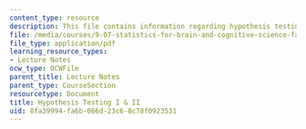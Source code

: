```yaml
---
content_type: resource
description: This file contains information regarding hypothesis testing I & II.
file: /media/courses/9-07-statistics-for-brain-and-cognitive-science-fall-2016/8fa39994fa6b066d23c68c78f0923531_MIT9_07F16_lec12.pdf
file_type: application/pdf
learning_resource_types:
- Lecture Notes
ocw_type: OCWFile
parent_title: Lecture Notes
parent_type: CourseSection
resourcetype: Document
title: Hypothesis Testing I & II
uid: 8fa39994-fa6b-066d-23c6-8c78f0923531
---
```

